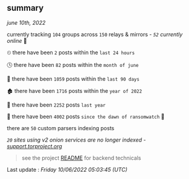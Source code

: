 
## summary
_june 10th, 2022_

currently tracking `104` groups across `150` relays & mirrors - _`52` currently online_ 📡

⏲ there have been `2` posts within the `last 24 hours`

🕓 there have been `82` posts within the `month of june`

📅 there have been `1059` posts within the `last 90 days`

🏚 there have been `1716` posts within the `year of 2022`

🚀 there have been `2252` posts `last year`

🦕 there have been `4002` posts `since the dawn of ransomwatch` 🐣

there are `50` custom parsers indexing posts

_`20` sites using v2 onion services are no longer indexed - [support.torproject.org](https://support.torproject.org/onionservices/v2-deprecation/)_

> see the project [README](https://github.com/jmousqueton/ransomwatch#readme) for backend technicals



Last update : _Friday 10/06/2022 05:03:45 (UTC)_

